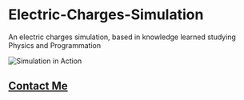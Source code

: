 # Electric-Charges-Simulation

An electric charges simulation, based in knowledge learned studying Physics and Programmation

![Simulation in Action](assets/img/demonstration.png)


## [Contact Me](../assets/img/demostration.png)
